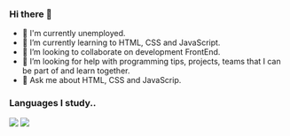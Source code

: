 ### Hi there 👋

- 🔭 I'm currently unemployed.
- 🌱 I’m currently learning to HTML, CSS and JavaScript.
- 👯 I’m looking to collaborate on development FrontEnd.
- 🤔 I’m looking for help with programming tips, projects, teams that I can be part of and learn together.
- 💬 Ask me about HTML, CSS and JavaScrip.

### Languages I study..
<div> 
 <img src="https://cdn.jsdelivr.net/gh/devicons/devicon/icons/html5/html5-original-wordmark.svg" widtd="60"/>
 <img src="https://cdn.jsdelivr.net/gh/devicons/devicon/icons/css3/css3-original-wordmark.svg" widtd="60"/>
</div>

